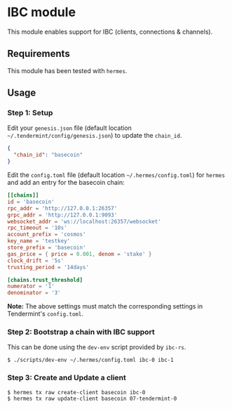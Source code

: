 # IBC module

This module enables support for IBC (clients, connections & channels).

## Requirements
This module has been tested with `hermes`.

## Usage

### Step 1: Setup
Edit your `genesis.json` file (default location `~/.tendermint/config/genesis.json`) to update the `chain_id`.
```json
{
  "chain_id": "basecoin"
}
```

Edit the `config.toml` file (default location `~/.hermes/config.toml`) for `hermes` and add an entry for the basecoin chain:
```toml
[[chains]]
id = 'basecoin'
rpc_addr = 'http://127.0.0.1:26357'
grpc_addr = 'http://127.0.0.1:9093'
websocket_addr = 'ws://localhost:26357/websocket'
rpc_timeout = '10s'
account_prefix = 'cosmos'
key_name = 'testkey'
store_prefix = 'basecoin'
gas_price = { price = 0.001, denom = 'stake' }
clock_drift = '5s'
trusting_period = '14days'

[chains.trust_threshold]
numerator = '1'
denominator = '3'
```
**Note:** The above settings must match the corresponding settings in Tendermint's `config.toml`. 

### Step 2: Bootstrap a chain with IBC support

This can be done using the `dev-env` script provided by `ibc-rs`.
```shell
$ ./scripts/dev-env ~/.hermes/config.toml ibc-0 ibc-1
```

### Step 3: Create and Update a client

```shell
$ hermes tx raw create-client basecoin ibc-0
$ hermes tx raw update-client basecoin 07-tendermint-0
```
